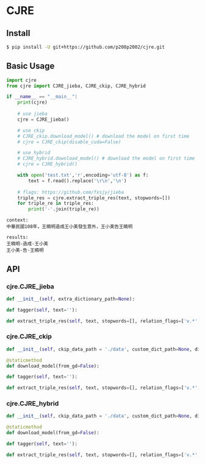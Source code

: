 # CJRE
## Install
```bash
$ pip install -U git+https://github.com/p208p2002/cjre.git
```
## Basic Usage
``` python
import cjre
from cjre import CJRE_jieba, CJRE_ckip, CJRE_hybrid

if __name__ == "__main__":
    print(cjre)
    
    # use jieba
    cjre = CJRE_jieba()

    # use ckip
    # CJRE_ckip.download_model() # download the model on first time
    # cjre = CJRE_ckip(disable_cuda=False)

    # use hybrid
    # CJRE_hybrid.download_model() # download the model on first time
    # cjre = CJRE_hybrid()

    with open('test.txt','r',encoding='utf-8') as f:
        text = f.read().replace('\r\n','\n')
    
    # flags: https://github.com/fxsjy/jieba
    triple_res = cjre.extract_triple_res(text, stopwords=[])
    for triple_re in triple_res:
        print('-'.join(triple_re))
```
```
context: 
中華民國108年，王曉明造成王小美發生意外，王小美告王曉明

results:
王曉明-造成-王小美
王小美-告-王曉明
```

## API
### cjre.CJRE_jieba
```python
def __init__(self, extra_dictionary_path=None):
```
```python
def tagger(self, text=''):
```
```python
def extract_triple_res(self, text, stopwords=[], relation_flags=['v.*','V.*'], split_by='，'):
```

### cjre.CJRE_ckip
```python
def __init__(self, ckip_data_path = './data', custom_dict_path=None, disable_cuda=True, cuda_memory_limit=2048):
```
```python
@staticmethod 
def download_model(from_gd=False):
```
```python
def tagger(self, text=''):
```
```python
def extract_triple_res(self, text, stopwords=[], relation_flags=['v.*','V.*'], split_by='，'):
```

### cjre.CJRE_hybrid
```python
def __init__(self, ckip_data_path = './data', custom_dict_path=None, disable_cuda=True, cuda_memory_limit=2048):
```
```python
@staticmethod 
def download_model(from_gd=False):
```
```python
def tagger(self, text=''):
```
```python
def extract_triple_res(self, text, stopwords=[], relation_flags=['v.*','V.*'], split_by='，'):
```